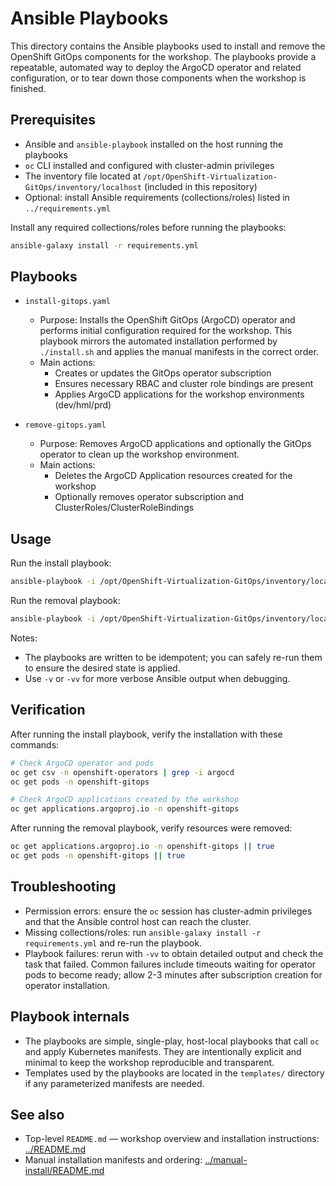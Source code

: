 # Ansible Playbooks

This directory contains the Ansible playbooks used to install and remove the OpenShift GitOps components for the workshop. The playbooks provide a repeatable, automated way to deploy the ArgoCD operator and related configuration, or to tear down those components when the workshop is finished.

## Prerequisites

- Ansible and `ansible-playbook` installed on the host running the playbooks
- `oc` CLI installed and configured with cluster-admin privileges
- The inventory file located at `/opt/OpenShift-Virtualization-GitOps/inventory/localhost` (included in this repository)
- Optional: install Ansible requirements (collections/roles) listed in `../requirements.yml`

Install any required collections/roles before running the playbooks:

```bash
ansible-galaxy install -r requirements.yml
```

## Playbooks

- `install-gitops.yaml`
  - Purpose: Installs the OpenShift GitOps (ArgoCD) operator and performs initial configuration required for the workshop. This playbook mirrors the automated installation performed by `./install.sh` and applies the manual manifests in the correct order.
  - Main actions:
    - Creates or updates the GitOps operator subscription
    - Ensures necessary RBAC and cluster role bindings are present
    - Applies ArgoCD applications for the workshop environments (dev/hml/prd)

- `remove-gitops.yaml`
  - Purpose: Removes ArgoCD applications and optionally the GitOps operator to clean up the workshop environment.
  - Main actions:
    - Deletes the ArgoCD Application resources created for the workshop
    - Optionally removes operator subscription and ClusterRoles/ClusterRoleBindings

## Usage

Run the install playbook:

```bash
ansible-playbook -i /opt/OpenShift-Virtualization-GitOps/inventory/localhost /opt/OpenShift-Virtualization-GitOps/playbooks/install-gitops.yaml
```

Run the removal playbook:

```bash
ansible-playbook -i /opt/OpenShift-Virtualization-GitOps/inventory/localhost /opt/OpenShift-Virtualization-GitOps/playbooks/remove-gitops.yaml
```

Notes:
- The playbooks are written to be idempotent; you can safely re-run them to ensure the desired state is applied.
- Use `-v` or `-vv` for more verbose Ansible output when debugging.

## Verification

After running the install playbook, verify the installation with these commands:

```bash
# Check ArgoCD operator and pods
oc get csv -n openshift-operators | grep -i argocd
oc get pods -n openshift-gitops

# Check ArgoCD applications created by the workshop
oc get applications.argoproj.io -n openshift-gitops
```

After running the removal playbook, verify resources were removed:

```bash
oc get applications.argoproj.io -n openshift-gitops || true
oc get pods -n openshift-gitops || true
```

## Troubleshooting

- Permission errors: ensure the `oc` session has cluster-admin privileges and that the Ansible control host can reach the cluster.
- Missing collections/roles: run `ansible-galaxy install -r requirements.yml` and re-run the playbook.
- Playbook failures: rerun with `-vv` to obtain detailed output and check the task that failed. Common failures include timeouts waiting for operator pods to become ready; allow 2-3 minutes after subscription creation for operator installation.

## Playbook internals

- The playbooks are simple, single-play, host-local playbooks that call `oc` and apply Kubernetes manifests. They are intentionally explicit and minimal to keep the workshop reproducible and transparent.
- Templates used by the playbooks are located in the `templates/` directory if any parameterized manifests are needed.

## See also

- Top-level `README.md` — workshop overview and installation instructions: [../README.md](../README.md)
- Manual installation manifests and ordering: [../manual-install/README.md](../manual-install/README.md)

